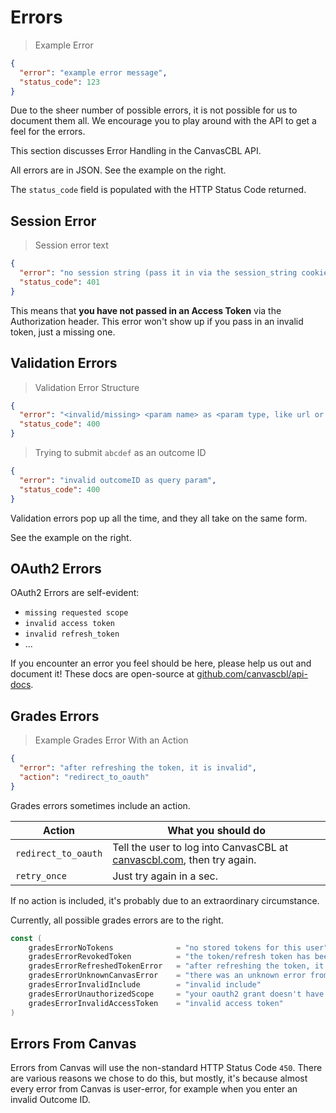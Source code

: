 # Errors

> Example Error

```json
{
  "error": "example error message",
  "status_code": 123
}
```

<aside class="notice">
Due to the sheer number of possible errors, it is not possible for us to document them all. We encourage you to play around with the API to get a feel for the errors.
</aside>

This section discusses Error Handling in the CanvasCBL API.

All errors are in JSON. See the example on the right.

The `status_code` field is populated with the HTTP Status Code returned.

## Session Error

> Session error text

```json
{
  "error": "no session string (pass it in via the session_string cookie)",
  "status_code": 401
}
```

This means that **you have not passed in an Access Token** via the Authorization header. This error won't show up if you pass in an invalid token, just a missing one.

## Validation Errors

> Validation Error Structure

```json
{
  "error": "<invalid/missing> <param name> as <param type, like url or query> param",
  "status_code": 400
}
```

> Trying to submit `abcdef` as an outcome ID

```json
{
  "error": "invalid outcomeID as query param",
  "status_code": 400
}
```

Validation errors pop up all the time, and they all take on the same form.

See the example on the right.

## OAuth2 Errors

OAuth2 Errors are self-evident:

- `missing requested scope`
- `invalid access token`
- `invalid refresh_token`
- ...

If you encounter an error you feel should be here, please help us out and document it!
These docs are open-source at [github.com/canvascbl/api-docs](https://github.com/canvascbl/api-docs).

## Grades Errors

> Example Grades Error With an Action

```json
{
  "error": "after refreshing the token, it is invalid",
  "action": "redirect_to_oauth"
}
```

Grades errors sometimes include an action.

| Action | What you should do |
| ------ | ------------------ |
| `redirect_to_oauth` | Tell the user to log into CanvasCBL at [canvascbl.com](https://canvascbl.com), then try again. |
| `retry_once` | Just try again in a sec. |

If no action is included, it's probably due to an extraordinary circumstance.

Currently, all possible grades errors are to the right.

```go
const (
	gradesErrorNoTokens              = "no stored tokens for this user"
	gradesErrorRevokedToken          = "the token/refresh token has been revoked or no longer works"
	gradesErrorRefreshedTokenError   = "after refreshing the token, it is invalid"
	gradesErrorUnknownCanvasError    = "there was an unknown error from canvas"
	gradesErrorInvalidInclude        = "invalid include"
	gradesErrorUnauthorizedScope     = "your oauth2 grant doesn't have one or more requested scopes"
	gradesErrorInvalidAccessToken    = "invalid access token"
)
```

## Errors From Canvas

Errors from Canvas will use the non-standard HTTP Status Code `450`.
There are various reasons we chose to do this, but mostly, it's because almost every error from Canvas is
user-error, for example when you enter an invalid Outcome ID.

